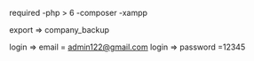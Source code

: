 required
-php > 6
-composer
-xampp

export => company_backup

login => email = admin122@gmail.com 
login => password =12345